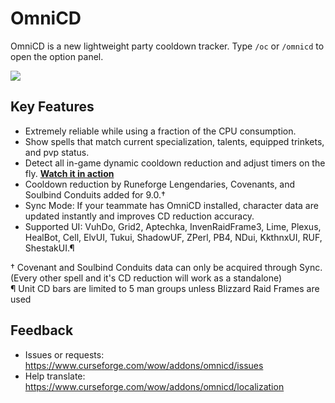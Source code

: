 # OmniCD

OmniCD is a new lightweight party cooldown tracker. Type `/oc` or `/omnicd` to open the option panel.

![](https://i.imgur.com/zhGuSJN.png)

## Key Features
* Extremely reliable while using a fraction of the CPU consumption.
* Show spells that match current specialization, talents, equipped trinkets, and pvp status.
* Detect all in-game dynamic cooldown reduction and adjust timers on the fly. [**Watch it in action**](https://imgur.com/QUOk9dy)
* Cooldown reduction by Runeforge Lengendaries, Covenants, and Soulbind Conduits added for 9.0.†
* Sync Mode: If your teammate has OmniCD installed, character data are updated instantly and improves CD reduction accuracy.
* Supported UI: VuhDo, Grid2, Aptechka, InvenRaidFrame3, Lime, Plexus, HealBot, Cell, ElvUI, Tukui, ShadowUF, ZPerl, PB4, NDui, KkthnxUI, RUF, ShestakUI.¶

† Covenant and Soulbind Conduits data can only be acquired through Sync. (Every other spell and it's CD reduction will work as a standalone)<br/>
¶ Unit CD bars are limited to 5 man groups unless Blizzard Raid Frames are used

## Feedback
* Issues or requests: https://www.curseforge.com/wow/addons/omnicd/issues
* Help translate: https://www.curseforge.com/wow/addons/omnicd/localization